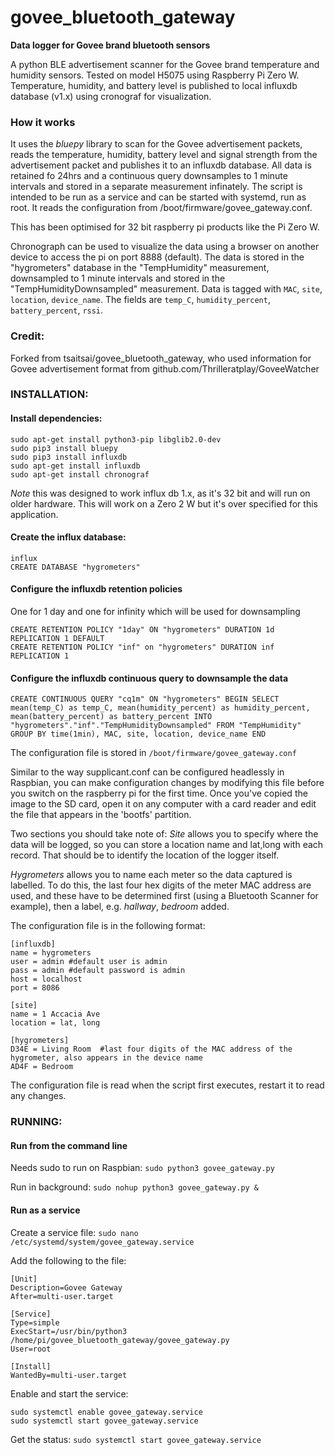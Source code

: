 # govee_bluetooth_gateway
**Data logger for Govee brand bluetooth sensors**

A python BLE advertisement scanner for the Govee brand
temperature and humidity sensors. Tested on model H5075 using Raspberry Pi Zero W. Temperature, humidity, and battery level is published to local influxdb database (v1.x) using cronograf for visualization.

### How it works

It uses the *bluepy* library to scan for the Govee advertisement packets, reads the temperature, humidity, battery level and signal strength from the advertisement packet and publishes it to an influxdb database. All data is retained fo 24hrs and a continuous query downsamples to 1 minute intervals and stored in a separate measurement infinately. The script is intended to be run as a service and can be started with systemd, run as root.  It reads the configuration from /boot/firmware/govee_gateway.conf.

This has been optimised for 32 bit raspberry pi products like the Pi Zero W.

Chronograph can be used to visualize the data using a browser on another device to access the pi on port 8888 (default).  The data is stored in the "hygrometers" database in the "TempHumidity" measurement, downsampled to 1 minute intervals and stored in the "TempHumidityDownsampled" measurement. Data is tagged with `MAC`, `site`, `location`, `device_name`.  The fields are `temp_C`, `humidity_percent`, `battery_percent`, `rssi`.

### Credit:
Forked from tsaitsai/govee_bluetooth_gateway, who used information for Govee advertisement format from
github.com/Thrilleratplay/GoveeWatcher

### INSTALLATION:

#### Install dependencies:
 ```
 sudo apt-get install python3-pip libglib2.0-dev
 sudo pip3 install bluepy
 sudo pip3 install influxdb
 sudo apt-get install influxdb
 sudo apt-get install chronograf
```
*Note* this was designed to work influx db 1.x, as it's 32 bit and will run on older hardware. This will work on a Zero 2 W but it's over specified for this application.

#### Create the influx database:
```
influx
CREATE DATABASE "hygrometers"
```

#### Configure the influxdb retention policies
One for 1 day and one for infinity which will be used for downsampling
```
CREATE RETENTION POLICY "1day" ON "hygrometers" DURATION 1d REPLICATION 1 DEFAULT
CREATE RETENTION POLICY "inf" on "hygrometers" DURATION inf REPLICATION 1
```

#### Configure the influxdb continuous query to downsample the data
```
CREATE CONTINUOUS QUERY "cq1m" ON "hygrometers" BEGIN SELECT mean(temp_C) as temp_C, mean(humidity_percent) as humidity_percent, mean(battery_percent) as battery_percent INTO "hygrometers"."inf"."TempHumidityDownsampled" FROM "TempHumidity" GROUP BY time(1min), MAC, site, location, device_name END             
```

The configuration file is stored in `/boot/firmware/govee_gateway.conf`

Similar to the way supplicant.conf can be configured headlessly in Raspbian, you can make configuration changes by modifying this file before you switch on the raspberry pi for the first time. Once you've copied the image to the SD card, open it on any computer with a card reader and edit the file that appears in the 'bootfs' partition.

Two sections you should take note of:
*Site* allows you to specify where the data will be logged, so you can store a location name and lat,long with each record. That should be to identify the location of the logger itself.

*Hygrometers* allows you to name each meter so the data captured is labelled. To do this, the last four hex digits of the meter MAC address are used, and these have to be determined first (using a Bluetooth Scanner for example), then a label, e.g. _hallway_, _bedroom_ added.

The configuration file is in the following format:
```
[influxdb]
name = hygrometers
user = admin #default user is admin
pass = admin #default password is admin
host = localhost
port = 8086

[site]
name = 1 Accacia Ave
location = lat, long

[hygrometers]
D34E = Living Room  #last four digits of the MAC address of the hygrometer, also appears in the device name
AD4F = Bedroom
```

The configuration file is read when the script first executes, restart it to read any changes.

### RUNNING:

#### Run from the command line
Needs sudo to run on Raspbian:
`sudo python3 govee_gateway.py`

Run in background:
`sudo nohup python3 govee_gateway.py &`

#### Run as a service

Create a service file:
`sudo nano /etc/systemd/system/govee_gateway.service`

Add the following to the file:
```
[Unit]
Description=Govee Gateway
After=multi-user.target

[Service]
Type=simple
ExecStart=/usr/bin/python3 /home/pi/govee_bluetooth_gateway/govee_gateway.py
User=root

[Install]
WantedBy=multi-user.target
```
Enable and start the service:
```
sudo systemctl enable govee_gateway.service
sudo systemctl start govee_gateway.service
```
Get the status:
`sudo systemctl start govee_gateway.service`